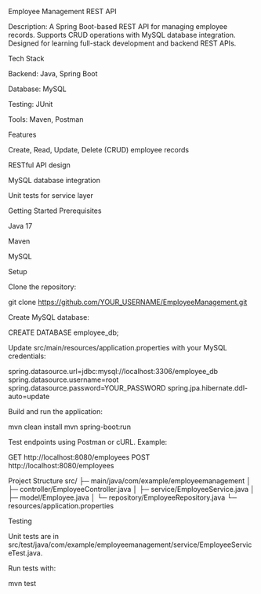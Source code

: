 Employee Management REST API

Description:
A Spring Boot-based REST API for managing employee records. Supports CRUD operations with MySQL database integration. Designed for learning full-stack development and backend REST APIs.

Tech Stack

Backend: Java, Spring Boot

Database: MySQL

Testing: JUnit

Tools: Maven, Postman

Features

Create, Read, Update, Delete (CRUD) employee records

RESTful API design

MySQL database integration

Unit tests for service layer

Getting Started
Prerequisites

Java 17

Maven

MySQL

Setup

Clone the repository:

git clone https://github.com/YOUR_USERNAME/EmployeeManagement.git


Create MySQL database:

CREATE DATABASE employee_db;


Update src/main/resources/application.properties with your MySQL credentials:

spring.datasource.url=jdbc:mysql://localhost:3306/employee_db
spring.datasource.username=root
spring.datasource.password=YOUR_PASSWORD
spring.jpa.hibernate.ddl-auto=update


Build and run the application:

mvn clean install
mvn spring-boot:run


Test endpoints using Postman or cURL. Example:

GET http://localhost:8080/employees
POST http://localhost:8080/employees

Project Structure
src/
 ├─ main/java/com/example/employeemanagement
 │    ├─ controller/EmployeeController.java
 │    ├─ service/EmployeeService.java
 │    ├─ model/Employee.java
 │    └─ repository/EmployeeRepository.java
 └─ resources/application.properties

Testing

Unit tests are in src/test/java/com/example/employeemanagement/service/EmployeeServiceTest.java.

Run tests with:

mvn test
